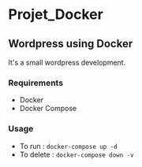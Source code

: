 # Projet_Docker

## Wordpress using Docker

It's a small wordpress development.

### Requirements

- Docker
- Docker Compose

### Usage

- To run : ```docker-compose up -d```
- To delete : ```docker-compose down -v```
